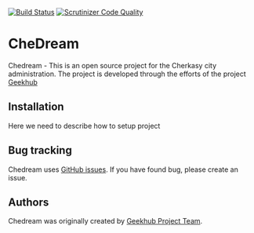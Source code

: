 [![Build Status](https://travis-ci.org/geekhub-php/CheDream3.svg?branch=develop)](https://travis-ci.org/geekhub-php/CheDream3)
[![Scrutinizer Code Quality](https://scrutinizer-ci.com/g/geekhub-php/CheDream3/badges/quality-score.png?b=develop)](https://scrutinizer-ci.com/g/geekhub-php/CheDream3/?branch=develop)

CheDream
========

Chedream - This is an open source project for the Cherkasy city administration.
The project is developed through the efforts of the project [Geekhub][1]

Installation
------------

Here we need to describe how to setup project

Bug tracking
------------

Chedream uses [GitHub issues](https://github.com/geekhub-php/CheDream3/issues).
If you have found bug, please create an issue.

Authors
-------

Chedream was originally created by [Geekhub Project Team](http://geekhub.ck.ua).

[1]:  http://geekhub.ck.ua/
